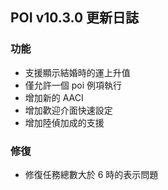 ## POI v10.3.0 更新日誌

### 功能

- 支援顯示結婚時的運上升值
- 僅允許一個 poi 例項執行
- 增加新的 AACI
- 增加歡迎介面快速設定
- 增加陸偵加成的支援

### 修復

- 修復任務總數大於 6 時的表示問題
